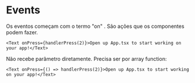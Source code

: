 # Events

Os eventos começam com o termo "on" . São ações que os componentes podem fazer.

`<Text onPress={handlerPress(2)}>Open up App.tsx to start working on your app!</Text>`

Não recebe parâmetro diretamente. Precisa ser por array function:

`<Text onPress={() => handlerPress(2)}>Open up App.tsx to start working on your app!</Text>`


